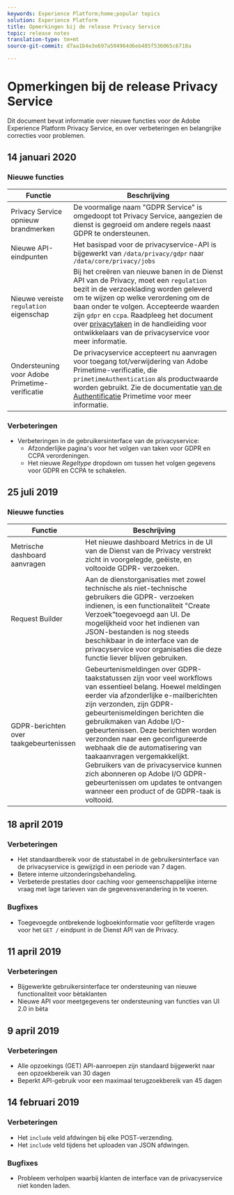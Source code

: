 ```yaml
---
keywords: Experience Platform;home;popular topics
solution: Experience Platform
title: Opmerkingen bij de release Privacy Service
topic: release notes
translation-type: tm+mt
source-git-commit: d7aa1b4e3e697a504964d6eb485f536065c6718a

---
```



# Opmerkingen bij de release Privacy Service

Dit document bevat informatie over nieuwe functies voor de Adobe Experience Platform Privacy Service, en over verbeteringen en belangrijke correcties voor problemen.

## 14 januari 2020

### Nieuwe functies

| Functie | Beschrijving |
--- | ---
| Privacy Service opnieuw brandmerken | De voormalige naam &quot;GDPR Service&quot; is omgedoopt tot Privacy Service, aangezien de dienst is gegroeid om andere regels naast GDPR te ondersteunen. |
| Nieuwe API-eindpunten | Het basispad voor de privacyservice-API is bijgewerkt van `/data/privacy/gdpr` naar `/data/core/privacy/jobs` |
| Nieuwe vereiste `regulation` eigenschap | Bij het creëren van nieuwe banen in de Dienst API van de Privacy, moet een `regulation` bezit in de verzoeklading worden geleverd om te wijzen op welke verordening om de baan onder te volgen. Accepteerde waarden zijn `gdpr` en `ccpa`. Raadpleeg het document over [privacytaken](api/privacy-jobs.md) in de handleiding voor ontwikkelaars van de privacyservice voor meer informatie. |
| Ondersteuning voor Adobe Primetime-verificatie | De privacyservice accepteert nu aanvragen voor toegang tot/verwijdering van Adobe Primetime-verificatie, die `primetimeAuthentication` als productwaarde worden gebruikt. Zie de documentatie [van de Authentificatie](http://tve.helpdocsonline.com/how-to-make-a-privacy-request) Primetime voor meer informatie. |

### Verbeteringen

* Verbeteringen in de gebruikersinterface van de privacyservice:
   * Afzonderlijke pagina&#39;s voor het volgen van taken voor GDPR en CCPA verordeningen.
   * Het nieuwe _Regeltype_ dropdown om tussen het volgen gegevens voor GDPR en CCPA te schakelen.

## 25 juli 2019

### Nieuwe functies

| Functie | Beschrijving |
--- | ---
| Metrische dashboard aanvragen | Het nieuwe dashboard Metrics in de UI van de Dienst van de Privacy verstrekt zicht in voorgelegde, geëiste, en voltooide GDPR- verzoeken. |
| Request Builder | Aan de dienstorganisaties met zowel technische als niet-technische gebruikers die GDPR- verzoeken indienen, is een functionaliteit &quot;Create Verzoek&quot;toegevoegd aan UI. De mogelijkheid voor het indienen van JSON-bestanden is nog steeds beschikbaar in de interface van de privacyservice voor organisaties die deze functie liever blijven gebruiken. |
| GDPR-berichten over taakgebeurtenissen | Gebeurtenismeldingen over GDPR-taakstatussen zijn voor veel workflows van essentieel belang. Hoewel meldingen eerder via afzonderlijke e-mailberichten zijn verzonden, zijn GDPR-gebeurtenismeldingen berichten die gebruikmaken van Adobe I/O-gebeurtenissen. Deze berichten worden verzonden naar een geconfigureerde webhaak die de automatisering van taakaanvragen vergemakkelijkt. Gebruikers van de privacyservice kunnen zich abonneren op Adobe I/O GDPR-gebeurtenissen om updates te ontvangen wanneer een product of de GDPR-taak is voltooid. |

## 18 april 2019

### Verbeteringen

* Het standaardbereik voor de statustabel in de gebruikersinterface van de privacyservice is gewijzigd in een periode van 7 dagen.
* Betere interne uitzonderingsbehandeling.
* Verbeterde prestaties door caching voor gemeenschappelijke interne vraag met lage tarieven van de gegevensverandering in te voeren.

### Bugfixes

* Toegevoegde ontbrekende logboekinformatie voor gefilterde vragen voor het `GET /` eindpunt in de Dienst API van de Privacy.

## 11 april 2019

### Verbeteringen

* Bijgewerkte gebruikersinterface ter ondersteuning van nieuwe functionaliteit voor bètaklanten
* Nieuwe API voor meetgegevens ter ondersteuning van functies van UI 2.0 in bèta

## 9 april 2019

### Verbeteringen

* Alle opzoekings (GET) API-aanroepen zijn standaard bijgewerkt naar een opzoekbereik van 30 dagen
* Beperkt API-gebruik voor een maximaal terugzoekbereik van 45 dagen

## 14 februari 2019

### Verbeteringen

* Het `include` veld afdwingen bij elke POST-verzending.
* Het `include` veld tijdens het uploaden van JSON afdwingen.

### Bugfixes

* Probleem verholpen waarbij klanten de interface van de privacyservice niet konden laden.